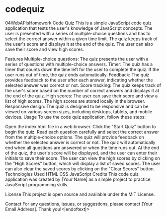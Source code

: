 # codequiz
04WebAPIsHomework
Code Quiz
This is a simple JavaScript code quiz application that tests the user's knowledge of JavaScript concepts. The user is presented with a series of multiple-choice questions and has to select the correct answer within a given time limit. The quiz keeps track of the user's score and displays it at the end of the quiz. The user can also save their score and view high scores.

Features
Multiple-choice questions: The quiz presents the user with a series of questions with multiple-choice answers.
Timer: The quiz has a timer that counts down the time left for the user to complete the quiz. If the user runs out of time, the quiz ends automatically.
Feedback: The quiz provides feedback to the user after each answer, indicating whether the selected answer was correct or not.
Score tracking: The quiz keeps track of the user's score based on the number of correct answers and displays it at the end of the quiz.
High scores: The user can save their score and view a list of high scores. The high scores are stored locally in the browser.
Responsive design: The quiz is designed to be responsive and can be viewed on various screen sizes, including desktops, tablets, and mobile devices.
Usage
To use the code quiz application, follow these steps:

Open the index.html file in a web browser.
Click the "Start Quiz" button to begin the quiz.
Read each question carefully and select the correct answer from the multiple-choice options.
The quiz will provide feedback on whether the selected answer is correct or not.
The quiz will automatically end when all questions are answered or when the time runs out.
At the end of the quiz, the user's score will be displayed, and the user can enter their initials to save their score.
The user can view the high scores by clicking on the "High Scores" button, which will display a list of saved scores.
The user can also clear the saved scores by clicking on the "Clear Scores" button.
Technologies Used
HTML
CSS
JavaScript
Credits
This code quiz application was created by [Your Name] as a simple project to practice JavaScript programming skills.

License
This project is open source and available under the MIT License.

Contact
For any questions, issues, or suggestions, please contact [Your Email Address]. Thank you!<|endoftext|>